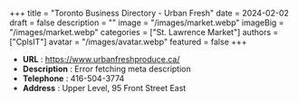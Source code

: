 +++
title = "Toronto Business Directory - Urban Fresh"
date = 2024-02-02
draft = false
description = ""
image = "/images/market.webp"
imageBig = "/images/market.webp"
categories = ["St. Lawrence Market"]
authors = ["CplsIT"]
avatar = "/images/avatar.webp"
featured = false
+++


* **URL** :  https://www.urbanfreshproduce.ca/
* **Description** : Error fetching meta description
* **Telephone** : 416-504-3774
* **Address** : Upper Level, 95 Front Street East